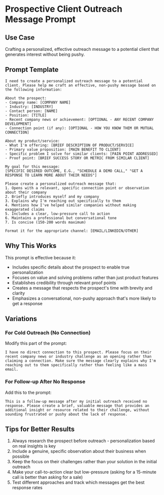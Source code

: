 # Prospective Client Outreach Message Prompt

## Use Case
Crafting a personalized, effective outreach message to a potential client that generates interest without being pushy.

## Prompt Template

```
I need to create a personalized outreach message to a potential client. Please help me craft an effective, non-pushy message based on the following information:

About the prospect:
- Company name: [COMPANY NAME]
- Industry: [INDUSTRY]
- Contact person: [NAME]
- Position: [TITLE]
- Recent company news or achievement: [OPTIONAL - ANY RECENT COMPANY DEVELOPMENT]
- Connection point (if any): [OPTIONAL - HOW YOU KNOW THEM OR MUTUAL CONNECTION]

About my product/service:
- What I'm offering: [BRIEF DESCRIPTION OF PRODUCT/SERVICE]
- Primary value proposition: [MAIN BENEFIT TO CLIENT]
- Specific problem I solve for similar clients: [PAIN POINT ADDRESSED]
- Proof point: [BRIEF SUCCESS STORY OR METRIC FROM SIMILAR CLIENT]

My goal for this message:
[SPECIFIC DESIRED OUTCOME, E.G., "SCHEDULE A DEMO CALL," "GET A RESPONSE TO LEARN MORE ABOUT THEIR NEEDS"]

Please create a personalized outreach message that:
1. Opens with a relevant, specific connection point or observation about their company
2. Briefly introduces myself and my company
3. Explains why I'm reaching out specifically to them
4. Mentions how I've helped similar companies without making exaggerated claims
5. Includes a clear, low-pressure call to action
6. Maintains a professional but conversational tone
7. Is concise (150-200 words maximum)

Format it for the appropriate channel: [EMAIL/LINKEDIN/OTHER]
```

## Why This Works

This prompt is effective because it:
- Includes specific details about the prospect to enable true personalization
- Focuses on value and solving problems rather than just product features
- Establishes credibility through relevant proof points
- Creates a message that respects the prospect's time with brevity and clarity
- Emphasizes a conversational, non-pushy approach that's more likely to get a response

## Variations

### For Cold Outreach (No Connection)
Modify this part of the prompt:
```
I have no direct connection to this prospect. Please focus on their recent company news or industry challenge as an opening rather than claiming a connection. Make sure the message clearly explains why I'm reaching out to them specifically rather than feeling like a mass email.
```

### For Follow-up After No Response
Add this to the prompt:
```
This is a follow-up message after my initial outreach received no response. Please create a brief, valuable message that provides an additional insight or resource related to their challenge, without sounding frustrated or pushy about the lack of response.
```

## Tips for Better Results

1. Always research the prospect before outreach - personalization based on real insights is key
2. Include a genuine, specific observation about their business when possible
3. Keep the focus on their challenges rather than your solution in the initial outreach
4. Make your call-to-action clear but low-pressure (asking for a 15-minute call is better than asking for a sale)
5. Test different approaches and track which messages get the best response rates